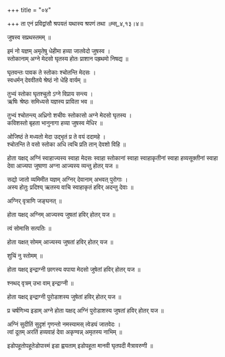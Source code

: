 +++
title = "०४"

+++
ता एनं प्रविद्वांसौ श्रपयतं यथास्य श्रपणं तथा ॥म्स्_४,१३।४॥  
    
जुषस्व सप्रथस्तमम् ॥  
    
इमं नो यज्ञम् अमृतेषु धेहीमा हव्या जातवेदो जुषस्व ।  
स्तोकानाम् अग्ने मेदसो घृतस्य होतः प्राशान पह्रथमो निषद्य ॥  
    
घृतवन्तः पावक ते स्तोकाः श्चोतन्ति मेदसः ।  
स्वधर्मन् देववीतये श्रेष्ठं नो धेहि वार्यम् ॥  
    
तुभ्यं स्तोका घृतश्चुतो ऽग्ने विप्राय सन्त्य ।  
ऋषिः श्रेष्ठः समिध्यसे यज्ञस्य प्राविता भव ॥  
    
तुभ्यं श्चोतन्त्य् अध्रिगो शचीवः स्तोकासो अग्ने मेदसो घृतस्य ।  
कविशस्तो बृहता भानुनागा हव्या जुषस्व मेधिर ॥  
    
ओजिष्ठं ते मध्यतो मेदा उद्भृतं प्र ते वयं ददामहे ।  
श्चोतन्ति ते वसो स्तोका अधि त्वचि प्रति तान् देवशो विहि ॥  
    
होता यक्षद् अग्निं स्वाहाज्यस्य स्वाहा मेदसः स्वाहा स्तोकानां स्वाहा स्वाहाकृतीनां स्वाहा हव्यसूक्तीनां स्वाहा देवा आज्यपा जुषाणा अग्ना आज्यस्य व्यन्तु होतर् यज ॥  
    
सद्यो जातो व्यमिमीत यज्ञम् अग्निर् देवानाम् अभवत् पुरोगाः ।  
अस्य होतुः प्रदिश्य् ऋतस्य वाचि स्वाहाकृतं हविर् अदन्तु देवाः ॥  
    
अग्निर् वृत्राणि जङ्घनत् ॥  
    
होता यक्षद् अग्निम् आज्यस्य जुषतां हविर् होतर् यज ॥  
    
त्वं सोमासि सत्पतिः ॥  
    
होता यक्षत् सोमम् आज्यस्य जुषतां हविर् होतर् यज ॥  
    
शुचिं नु स्तोमम् ॥  
    
होता यक्षद् इन्द्राग्नी छागस्य वपाया मेदसो जुषेतां हविर् होतर् यज ॥  
    
श्नथद् वृत्रम् उभा वाम् इन्द्राग्नी ॥  
    
होता यक्षद् इन्द्राग्नी पुरोडाशस्य जुषेतां हविर् होतर् यज ॥  
    
प्र चर्षणिभ्य इडाम् अग्ने होता यक्षद् अग्निं पुरोडाशस्य जुषतां हविर् होतर् यज ॥  
    
अग्निं सुदीतिं सुदृशं गृणन्तो नमस्यामस् त्वेड्यं जातवेदः ।  
त्वां दूतम् अरतिं हव्यवाहं देवा अकृण्वन्न् अमृतस्य नाभिम् ॥  
    
इडोपहूतोपहूतेडोपास्मं इडा ह्वयताम् इडोपहूता मानवी घृतपदी मैत्रावरुणी ॥  
    
